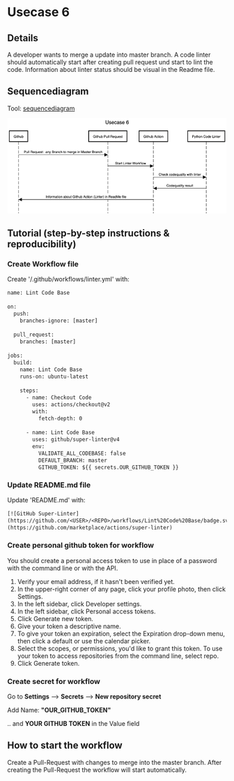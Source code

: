 # Usecase 6

## Details

A developer wants to merge a update into master branch. A code linter should automatically start after creating pull request und start to lint the code. Information about linter status should be visual in the Readme file.

## Sequencediagram
Tool: [sequencediagram](https://sequencediagram.org/)

![Usecase6](Images/Usecase-6.png)

## Tutorial (step-by-step instructions & reproducibility)

### Create Workflow file
Create '/.github/workflows/linter.yml' with:

```
name: Lint Code Base

on:
  push:
    branches-ignore: [master]
    
  pull_request:
    branches: [master]

jobs:
  build:
    name: Lint Code Base
    runs-on: ubuntu-latest

    steps:
      - name: Checkout Code
        uses: actions/checkout@v2
        with:
          fetch-depth: 0

      - name: Lint Code Base
        uses: github/super-linter@v4
        env:
          VALIDATE_ALL_CODEBASE: false
          DEFAULT_BRANCH: master
          GITHUB_TOKEN: ${{ secrets.OUR_GITHUB_TOKEN }}
```

### Update README.md file
Update 'README.md' with:
```
[![GitHub Super-Linter](https://github.com/<USER>/<REPO>/workflows/Lint%20Code%20Base/badge.svg)](https://github.com/marketplace/actions/super-linter)
```

### Create personal github token for workflow
You should create a personal access token to use in place of a password with the command line or with the API.
1. Verify your email address, if it hasn't been verified yet.
2. In the upper-right corner of any page, click your profile photo, then click Settings. 
3. In the left sidebar, click Developer settings. 
4. In the left sidebar, click Personal access tokens. 
5. Click Generate new token. 
6. Give your token a descriptive name. 
7. To give your token an expiration, select the Expiration drop-down menu, then click a default or use the calendar picker. 
8. Select the scopes, or permissions, you'd like to grant this token. To use your token to access repositories from the command line, select repo.
9. Click Generate token. 

### Create secret for workflow
Go to **Settings** --> **Secrets** --> **New repository secret**

Add Name: **"OUR_GITHUB_TOKEN"** 

.. and **YOUR GITHUB TOKEN** in the Value field

## How to start the workflow
Create a Pull-Request with changes to merge into the master branch. After creating the Pull-Request the workflow will start automatically.

